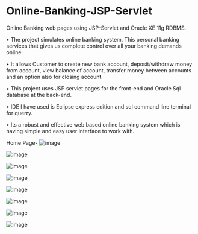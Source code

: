 # Online-Banking-JSP-Servlet

Online Banking web pages using JSP-Servlet and Oracle XE 11g RDBMS.

• The project simulates online banking system. This personal banking services that gives us complete control over all your banking demands online.

• It allows Customer to create new bank account, deposit/withdraw money from account, view balance of account, transfer money between accounts and an option also for closing account.

• This project uses JSP servlet pages for the front-end and Oracle Sql database at the back-end.

• IDE I have used is Eclipse express edition and sql command line terminal for querry.

• Its a robust and effective web based online banking system which is having simple and easy user interface to work with.

Home Page-
![image](https://user-images.githubusercontent.com/75301031/228586825-2c366abe-120c-44bc-b645-8cf55f71b67b.png)

![image](https://user-images.githubusercontent.com/75301031/228586949-17fef839-fce7-4445-87e2-ee5d8155da14.png)

![image](https://user-images.githubusercontent.com/75301031/228587069-094c70f1-31e8-4a9a-9beb-9ef716749a5f.png)

![image](https://user-images.githubusercontent.com/75301031/228587198-9427f9b8-6345-4eae-b550-34c7fc1943ad.png)

![image](https://user-images.githubusercontent.com/75301031/228587285-069066e9-fcae-4c48-a815-53bfce111566.png)

![image](https://user-images.githubusercontent.com/75301031/228587366-f56b5a84-7322-4190-b636-7c90069108ef.png)

![image](https://user-images.githubusercontent.com/75301031/228587486-8390a971-1c29-4933-ab3d-4c7c50ed8e5e.png)

![image](https://user-images.githubusercontent.com/75301031/228587583-cb3760f8-42d9-4149-85eb-7f81652ee776.png)

